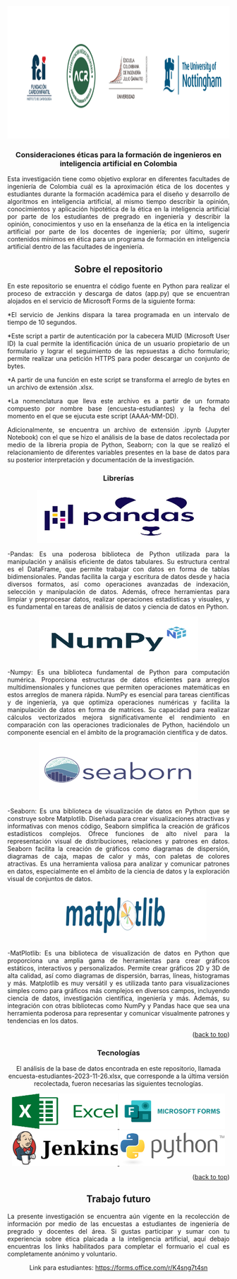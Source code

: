 <!-- Improved compatibility of back to top link: See: https://github.com/othneildrew/Best-README-Template/pull/73 -->
<a name="readme-top"></a>

<!-- PROJECT LOGO -->
<br />
<div align="center">
  <a href="https://github.com/othneildrew/Best-README-Template">
    <img src="https://github.com/Valentina042/Consideraciones-eticas-en-Colombia/blob/main/static/logos_entidades.png" width="1000" height="300">
  </a>
  <h3 align="center">Consideraciones éticas para la formación de ingenieros en inteligencia artificial en Colombia</h3>

  <p align="Justify">
    Esta investigación tiene como objetivo explorar en diferentes facultades de ingeniería de Colombia cuál es la aproximación ética de los docentes y estudiantes durante la formación académica para el diseño y desarrollo de algoritmos en inteligencia artificial, al mismo tiempo describir la opinión, conocimientos y aplicación hipotética de la ética en la inteligencia artificial por parte de los estudiantes de pregrado en ingeniería y describir la opinión, conocimientos y uso en la enseñanza de la ética en la
inteligencia artificial por parte de los docentes de ingeniería; por último, sugerir contenidos mínimos en ética para un programa de formación en inteligencia artificial dentro de las facultades de ingeniería.

<!-- ABOUT THE PROJECT -->
## Sobre el repositorio
<p align="Justify">
En este repositorio se enuentra el código fuente en Python para realizar el proceso de extracción y descarga de datos (app.py) que se encuentran alojados en el servicio de Microsoft Forms de la siguiente forma:
<p align="Justify">
*El servicio de Jenkins dispara la tarea programada en un intervalo de tiempo de 10 segundos.
<p align="Justify">
*Este script a partir de autenticación por la cabecera MUID (Microsoft User ID) la cual permite la identificación única de un usuario propietario de un formulario y lograr el seguimiento de las repsuestas a dicho formulario; permite realizar una petición HTTPS para poder descargar un conjunto de bytes.
<p align="Justify">
*A partir de una función en este script se transforma el arreglo de bytes en un archivo de extensión .xlsx.
<p align="Justify">
*La nomenclatura que lleva este archivo es a partir de un formato compuesto por nombre base (encuesta-estudiantes) y la fecha del momento en el que se ejucuta este script (AAAA-MM-DD).
<p align="Justify">
Adicionalmente, se encuentra un archivo de extensión .ipynb (Jupyter Notebook) con el que se hizo el análisis de la base de datos recolectada por medio de la libreria propia de Python, Seaborn; con la que se realizó el relacionamiento de diferentes variables presentes en la base de datos para su posterior interpretación y documentación de la investigación. 

### Librerías

<div align="center">
  <a href="https://github.com/othneildrew/Best-README-Template">
    <img src="https://github.com/Valentina042/Consideraciones-eticas-en-Colombia/blob/main/static/biblioteca_pandas_logo.jpg" width="370" height="120">
  </a>
<p align="Justify">
-Pandas: Es una poderosa biblioteca de Python utilizada para la manipulación y análisis eficiente de datos tabulares. Su estructura central es el DataFrame, que permite trabajar con datos en forma de tablas bidimensionales. Pandas facilita la carga y escritura de datos desde y hacia diversos formatos, así como operaciones avanzadas de indexación, selección y manipulación de datos. Además, ofrece herramientas para limpiar y preprocesar datos, realizar operaciones estadísticas y visuales, y es fundamental en tareas de análisis de datos y ciencia de datos en Python.
<div align="center">
  <a href="https://github.com/othneildrew/Best-README-Template">
    <img src="https://github.com/Valentina042/Consideraciones-eticas-en-Colombia/blob/main/static/numpy-image-logo.jpg" width="360" height="100">
  </a>
<p align="Justify">
-Numpy: Es una biblioteca fundamental de Python para computación numérica. Proporciona estructuras de datos eficientes para arreglos multidimensionales y funciones que permiten operaciones matemáticas en estos arreglos de manera rápida. NumPy es esencial para tareas científicas y de ingeniería, ya que optimiza operaciones numéricas y facilita la manipulación de datos en forma de matrices. Su capacidad para realizar cálculos vectorizados mejora significativamente el rendimiento en comparación con las operaciones tradicionales de Python, haciéndolo un componente esencial en el ámbito de la programación científica y de datos.
<div align="center">
  <a href="https://github.com/othneildrew/Best-README-Template">
    <img src="https://github.com/Valentina042/Consideraciones-eticas-en-Colombia/blob/main/static/seaborn-logo.png" width="360" height="130">
  </a>
<p align="Justify">
-Seaborn: Es una biblioteca de visualización de datos en Python que se construye sobre Matplotlib. Diseñada para crear visualizaciones atractivas y informativas con menos código, Seaborn simplifica la creación de gráficos estadísticos complejos. Ofrece funciones de alto nivel para la representación visual de distribuciones, relaciones y patrones en datos. Seaborn facilita la creación de gráficos como diagramas de dispersión, diagramas de caja, mapas de calor y más, con paletas de colores atractivas. Es una herramienta valiosa para analizar y comunicar patrones en datos, especialmente en el ámbito de la ciencia de datos y la exploración visual de conjuntos de datos.
<div align="center">
  <a href="https://github.com/othneildrew/Best-README-Template">
    <img src="https://github.com/Valentina042/Consideraciones-eticas-en-Colombia/blob/main/static/matplotlib-logo.png" width="400" height="120">
  </a>
<p align="Justify">
-MatPlotlib: Es una biblioteca de visualización de datos en Python que proporciona una amplia gama de herramientas para crear gráficos estáticos, interactivos y personalizados. Permite crear gráficos 2D y 3D de alta calidad, así como diagramas de dispersión, barras, líneas, histogramas y más. Matplotlib es muy versátil y es utilizada tanto para visualizaciones simples como para gráficos más complejos en diversos campos, incluyendo ciencia de datos, investigación científica, ingeniería y más. Además, su integración con otras bibliotecas como NumPy y Pandas hace que sea una herramienta poderosa para representar y comunicar visualmente patrones y tendencias en los datos.

<p align="right">(<a href="#readme-top">back to top</a>)</p>

### Tecnologías

El análisis de la base de datos encontrada en este repositorio, llamada encuesta-estudiantes-2023-11-26.xlsx, que corresponde a la última versión recolectada, fueron necesarias las siguientes tecnologías.
<div align="center">
  <a href="https://github.com/othneildrew/Best-README-Template">
    <img src="https://github.com/Valentina042/Consideraciones-eticas-en-Colombia/blob/main/static/excel-logo.png" width="240" height="80">
    <img src="https://github.com/Valentina042/Consideraciones-eticas-en-Colombia/blob/main/static/forms-logo.png" width="240" height="80">
    <img src="https://github.com/Valentina042/Consideraciones-eticas-en-Colombia/blob/main/static/jenkins-logo.png" width="240" height="80">
    <img src="https://github.com/Valentina042/Consideraciones-eticas-en-Colombia/blob/main/static/python-logo.png" width="240" height="80">
  </a>

<p align="right">(<a href="#readme-top">back to top</a>)</p>




## Trabajo futuro
<p align="Justify">
La presente investigación se encuentra aún vigente en la recolección de información por medio de las encuestas a estudiantes de ingeniería de pregrado y docentes del área. Si gustas participar y sumar con tu experiencia sobre ética plaicada a la inteligencia artificial, aquí debajo encuentras los links habilitados para completar el formuario el cual es completamente anónimo y voluntario.
  
Link para estudiantes: https://forms.office.com/r/K4sng7t4sn
 

